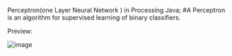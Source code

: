 Perceptron(one Layer Neural Network ) in Processing Java;
#A Perceptron is an algorithm for supervised learning of binary classifiers.

Preview: 

![image](https://github.com/user-attachments/assets/a3b03f9e-ef1e-4cd2-bd3d-955dcb966d68)
